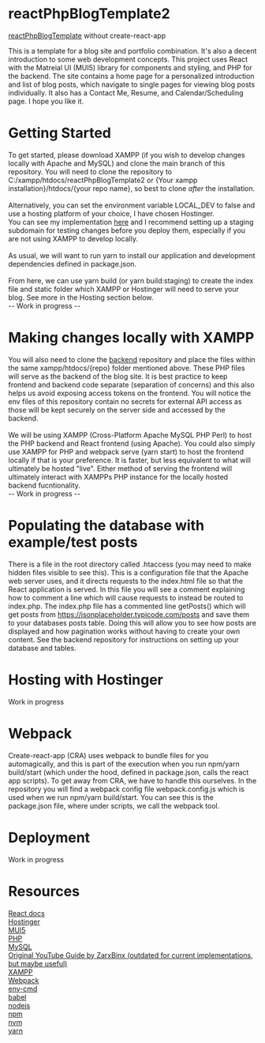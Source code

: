 # reactPhpBlogTemplate2
[reactPhpBlogTemplate](https://github.com/emily-daitch/reactPhpBlogTemplate/blob/live/README.md) without create-react-app

This is a template for a blog site and portfolio combination. It's also a decent introduction to some web development concepts. This project uses React with the Matreial UI (MUI5) library for components and styling, and PHP for the backend. The site contains a home page for a personalized introduction and list of blog posts, which navigate to single pages for viewing blog posts individually. It also has a Contact Me, Resume, and Calendar/Scheduling page. I hope you like it.

# Getting Started
To get started, please download XAMPP (if you wish to develop changes locally with Apache and MySQL) and clone the main branch of this repository. You will need to clone the repository to C:/xampp/htdocs/reactPhpBlogTemplate2 or {Your xampp installation}/htdocs/{your repo name}, so best to clone *after* the installation.<br><br>
Alternatively, you can set the environment variable LOCAL_DEV to false and use a hosting platform of your choice, I have chosen Hostinger.<br>
You can see my implementation [here](https://emilydaitch.click) and I recommend setting up a staging subdomain for testing changes before you deploy them, especially if you are not using XAMPP to develop locally.<br><br>
As usual, we will want to run yarn to install our application and development dependencies defined in package.json. <br><br>
From here, we can use yarn build (or yarn build:staging) to create the index file and static folder which XAMPP or Hostinger will need to serve your blog. See more in the Hosting section below.<br>
-- Work in progress --

# Making changes locally with XAMPP
You will also need to clone the [backend](https://github.com/emily-daitch/reactPhpBlogTemplateBackend) repository and place the files within the same xampp/htdocs/{repo} folder mentioned above. These PHP files will serve as the backend of the blog site. It is best practice to keep frontend and backend code separate (separation of concerns) and this also helps us avoid exposing access tokens on the frontend. You will notice the env files of this repository contain no secrets for external API access as those will be kept securely on the server side and accessed by the backend.<br><br>
We will be using XAMPP (Cross-Platform Apache MySQL PHP Perl) to host the PHP backend and React frontend (using Apache). You could also simply use XAMPP for PHP and webpack serve (yarn start) to host the frontend locally if that is your preference. It is faster, but less equivalent to what will ultimately be hosted "live". Either method of serving the frontend will ultimately interact with XAMPPs PHP instance for the locally hosted backend fucntionality.<br>
-- Work in progress --

# Populating the database with example/test posts
There is a file in the root directory called .htaccess (you may need to make hidden files visible to see this). This is a configuration file that the Apache web server uses, and it directs requests to the index.html file so that the React application is served. In this file you will see a comment explaining how to comment a line which will cause requests to instead be routed to index.php. The index.php file has a commented line getPosts() which will get posts from https://jsonplaceholder.typicode.com/posts and save them to your databases posts table. Doing this will allow you to see how posts are displayed and how pagination works without having to create your own content. See the backend repository for instructions on setting up your database and tables.

# Hosting with Hostinger
Work in progress

# Webpack
Create-react-app (CRA) uses webpack to bundle files for you automagically, and this is part of the execution when you run npm/yarn build/start (which under the hood, defined in package.json, calls the react app scripts). To get away from CRA, we have to handle this ourselves. In the repository you will find a webpack config file webpack.config.js which is used when we run npm/yarn build/start. You can see this is the package.json file, where under scripts, we call the webpack tool.

# Deployment
Work in progress

# Resources

[React docs](https://react.dev/learn)<br>
[Hostinger](https://www.hostinger.com/)<br>
[MUI5](https://mui.com/)<br>
[PHP](https://www.php.net/docs.php)<br>
[MySQL](https://www.mysql.com/)<br>
[Original YouTube Guide by ZarxBinx (outdated for current implementations, but maybe useful)](https://www.youtube.com/watch?v=RQYpSfXUgn4)<br>
[XAMPP](https://www.apachefriends.org/download.html)<br>
[Webpack](https://webpack.js.org/)<br>
[env-cmd](https://www.npmjs.com/package/env-cmd)<br>
[babel](https://babeljs.io/)<br>
[nodejs](https://nodejs.org/)<br>
[npm](https://www.npmjs.com/)<br>
[nvm](https://www.npmjs.com/package/nvm)<br>
[yarn](https://yarnpkg.com/)<br>
